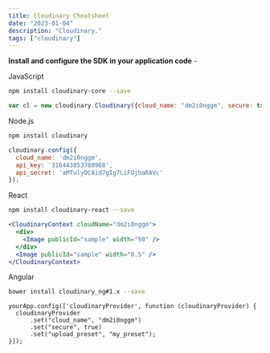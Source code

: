 ```yaml
---
title: Cloudinary Cheatsheet
date: "2023-01-04"
description: "Cloudinary."
tags: ["cloudinary"]
---
```


**Install and configure the SDK in your application code** -

JavaScript

```bash
npm install cloudinary-core --save
```

```jsx
var cl = new cloudinary.Cloudinary({cloud_name: "dm2i0nggm", secure: true});
```

Node.js

```bash
npm install cloudinary
```

```jsx
cloudinary.config({ 
  cloud_name: 'dm2i0nggm', 
  api_key: '316443853788968', 
  api_secret: 'aMTulyDCA1d7gIg7LiFOjbaRAVc' 
});
```

React

```bash
npm install cloudinary-react --save
```

```jsx
<CloudinaryContext cloudName="dm2i0nggm">
  <div>
    <Image publicId="sample" width="50" />
  </div>
  <Image publicId="sample" width="0.5" />
</CloudinaryContext>
```

Angular

```bash
bower install cloudinary_ng#1.x --save
```

```tsx
yourApp.config(['cloudinaryProvider', function (cloudinaryProvider) {
  cloudinaryProvider
      .set("cloud_name", "dm2i0nggm")
      .set("secure", true)
      .set("upload_preset", "my_preset");
}]);
```
